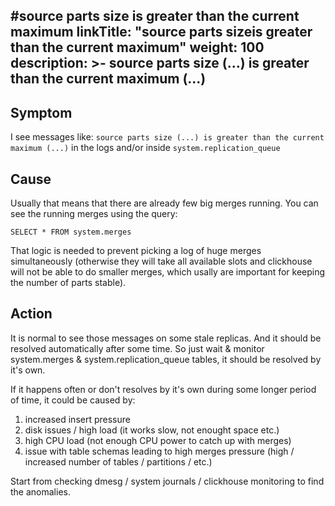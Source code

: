 #source parts size is greater than the current maximum
linkTitle: "source parts sizeis greater than the current maximum"
weight: 100
description: >-
     source parts size (...) is greater than the current maximum (...)
---

## Symptom

I see messages like: `source parts size (...) is greater than the current maximum (...)` in the logs and/or inside `system.replication_queue`


## Cause

Usually that means that there are already few big merges running.
You can see the running merges using the query:

```
SELECT * FROM system.merges
```

That logic is needed to prevent picking a log of huge merges simultaneously
(otherwise they will take all available slots and clickhouse will not be
able to do smaller merges, which usally are important for keeping the
number of parts stable).


## Action

It is normal to see those messages on some stale replicas. And it should be resolved
automatically after some time. So just wait & monitor system.merges &
system.replication_queue tables, it should be resolved by it's own.

If it happens often or don't resolves by it's own during some longer period of time,
it could be caused by: 
1) increased insert pressure
2) disk issues / high load (it works slow, not enought space etc.) 
3) high CPU load (not enough CPU power to catch up with merges)
4) issue with table schemas leading to high merges pressure (high / increased number of tables / partitions / etc.)

Start from checking dmesg / system journals / clickhouse monitoring to find the anomalies. 
